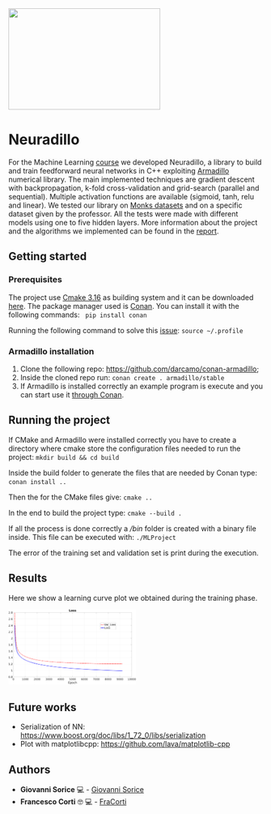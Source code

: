 

<img src="https://github.com/GiovanniSorice/MLProject/blob/master/logo/neuradillo.jpg" height="200" width="300">


# Neuradillo
For the Machine Learning [course](https://esami.unipi.it/esami2/programma.php?c=42276&aa=2019&docente=MICHELI&insegnamento=&sd=0) we developed Neuradillo, a library to build and train feedforward neural networks in C++ exploiting [Armadillo](http://arma.sourceforge.net/) numerical library.
The main implemented techniques are gradient descent with backpropagation, k-fold cross-validation and grid-search (parallel and sequential). Multiple activation functions are available (sigmoid, tanh, relu and linear).
We tested our library on [Monks datasets](https://archive.ics.uci.edu/ml/datasets/MONK%27s+Problems) and on a specific dataset given by the professor. All the tests were made with different models using one to five hidden layers.
More information about the project and the algorithms we implemented can be found in the [report](https://github.com/GiovanniSorice/MLProject/blob/master/docs/report/relazione.pdf).
## Getting started

### Prerequisites 
The project use [Cmake 3.16](https://cmake.org/) as building system and it can be downloaded [here](https://cmake.org/download/). 
The package manager used is [Conan](https://conan.io/). You can install it with the following commands:
` pip install conan` 

Running the following command to solve this [issue](https://docs.conan.io/en/latest/installation.html#install-with-pip-recommended): 
`source ~/.profile`  

### Armadillo installation 
1. Clone the following repo: https://github.com/darcamo/conan-armadillo;
2. Inside the cloned repo run: `conan create . armadillo/stable`
3. If Armadillo is installed correctly an example program is execute and you can start use it [through Conan](https://docs.conan.io/en/latest/using_packages/conanfile_txt.html#requires).

## Running the project
If CMake and Armadillo were installed correctly you have to create a directory where cmake store the configuration files needed to run the project:
`mkdir build && cd build `

Inside the build folder to generate the files that are needed by Conan type: 
 `conan install ..`

Then the for the CMake files give: 
 `cmake ..` 

In the end to build the project type: 
 `cmake --build .` 

If all the process is done correctly a */bin* folder is created with a binary file inside. This file can be executed with:
`./MLProject`

The error of the training set and validation set is print during the execution.

## Results
Here we show a learning curve plot we obtained during the training phase. 
 
<img src="/docs/report/img/Cup_loss_Reg_Zoom.png" height="50%" width="50%">

## Future works
- Serialization of NN: https://www.boost.org/doc/libs/1_72_0/libs/serialization 
- Plot with matplotlibcpp: https://github.com/lava/matplotlib-cpp 

## Authors
* **Giovanni Sorice**  :computer: - [Giovanni Sorice](https://github.com/GiovanniSorice)
* **Francesco Corti** :nerd_face: :computer: - [FraCorti](https://github.com/FraCorti)
